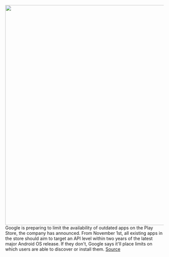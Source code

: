 <img src='https://cdn.vox-cdn.com/thumbor/gb-sek5nNujvsUy55DKLUgd8p5w=/0x0:1197x798/1200x800/filters:focal(504x304:694x494)/cdn.vox-cdn.com/uploads/chorus_image/image/70720265/Android_New_policy_update_to_strengthen_Google_Play_social.0.jpg' width='700px' /><br/>
Google is preparing to limit the availability of outdated apps on the Play Store, the company has announced. From November 1st, all existing apps in the store should aim to target an API level within two years of the latest major Android OS release. If they don't, Google says it'll place limits on which users are able to discover or install them.
<a href='https://www.theverge.com/2022/4/7/23014518/google-play-store-cracks-down-on-outdated-apps'> Source <a/>